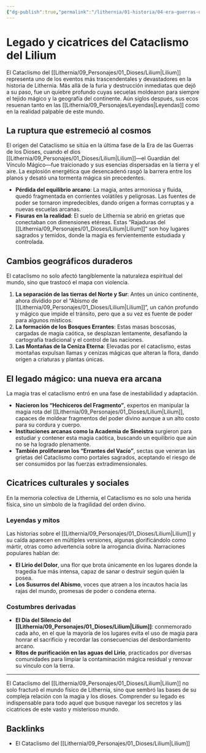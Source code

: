 ```yaml
---
{"dg-publish":true,"permalink":"/lithernia/01-historia/04-era-guerras-dioses/legado-y-cicatrices-del-cataclismo-del-lilium/","title":"Legado y cicatrices del Cataclismo del Lilium","tags":["lithernia","evento-historico","magia","dioses"]}
---
```


# Legado y cicatrices del Cataclismo del Lilium

El Cataclismo del [[Lithernia/09_Personajes/01_Dioses/Lilium\|Lilium]] representa uno de los eventos más trascendentales y devastadores en la historia de Lithernia. Más allá de la furia y destrucción inmediatas que dejó a su paso, fue un quiebre profundo cuyas secuelas moldearon para siempre el tejido mágico y la geografía del continente. Aún siglos después, sus ecos resuenan tanto en las [[Lithernia/09_Personajes/Leyendas\|Leyendas]] como en la realidad palpable de este mundo.

## La ruptura que estremeció al cosmos

El origen del Cataclismo se sitúa en la última fase de la Era de las Guerras de los Dioses, cuando el dios [[Lithernia/09_Personajes/01_Dioses/Lilium\|Lilium]]—el Guardián del Vínculo Mágico—fue traicionado y sus esencias dispersadas en la tierra y el aire. La explosión energética que desencadenó rasgó la barrera entre los planos y desató una tormenta mágica sin precedentes.

- **Pérdida del equilibrio arcano**: La magia, antes armoniosa y fluida, quedó fragmentada en corrientes volátiles y peligrosas. Las fuentes de poder se tornaron impredecibles, dando origen a formas corruptas y a nuevas escuelas arcanas.
- **Fisuras en la realidad**: El suelo de Lithernia se abrió en grietas que conectaban con dimensiones etéreas. Estas “Rajaduras del [[Lithernia/09_Personajes/01_Dioses/Lilium\|Lilium]]” son hoy lugares sagrados y temidos, donde la magia es fervientemente estudiada y controlada.

## Cambios geográficos duraderos

El cataclismo no solo afectó tangiblemente la naturaleza espiritual del mundo, sino que trastocó el mapa con violencia.

1. **La separación de las tierras del Norte y Sur**: Antes un único continente, ahora dividido por el “Abismo de [[Lithernia/09_Personajes/01_Dioses/Lilium\|Lilium]]”, un cañón profundo y mágico que impide el tránsito, pero que a su vez es fuente de poder para algunos místicos.
2. **La formación de los Bosques Errantes**: Estas masas boscosas, cargadas de magia caótica, se desplazan lentamente, desafiando la cartografía tradicional y el control de las naciones.
3. **Las Montañas de la Ceniza Eterna**: Elevadas por el cataclismo, estas montañas expulsan llamas y cenizas mágicas que alteran la flora, dando origen a criaturas y plantas únicas.

## El legado mágico: una nueva era arcana

La magia tras el cataclismo entró en una fase de inestabilidad y adaptación.

- **Nacieron los “Hechiceros del Fragmento”**, expertos en manipular la magia rota del [[Lithernia/09_Personajes/01_Dioses/Lilium\|Lilium]], capaces de moldear fragmentos del poder divino aunque a un alto costo para su cordura y cuerpo.
- **Instituciones arcanas como la Academia de Sineistra** surgieron para estudiar y contener esta magia caótica, buscando un equilibrio que aún no se ha logrado plenamente.
- **También proliferaron los “Errantes del Vacío”**, sectas que veneran las grietas del Cataclismo como portales sagrados, aceptando el riesgo de ser consumidos por las fuerzas extradimensionales.

## Cicatrices culturales y sociales

En la memoria colectiva de Lithernia, el Cataclismo es no solo una herida física, sino un símbolo de la fragilidad del orden divino.

### Leyendas y mitos

Las historias sobre el [[Lithernia/09_Personajes/01_Dioses/Lilium\|Lilium]] y su caída aparecen en múltiples versiones, algunas glorificándolo como mártir, otras como advertencia sobre la arrogancia divina. Narraciones populares hablan de:

- **El Lirio del Dolor**, una flor que brota únicamente en los lugares donde la tragedia fue más intensa, capaz de sanar o destruir según quién la posea.
- **Los Susurros del Abismo**, voces que atraen a los incautos hacia las rajas del mundo, promesas de poder o condena eterna.

### Costumbres derivadas

- **El Día del Silencio del [[Lithernia/09_Personajes/01_Dioses/Lilium\|Lilium]]**: conmemorado cada año, en el que la mayoría de los lugares evita el uso de magia para honrar el sacrificio y recordar las consecuencias del desbordamiento arcano.
- **Ritos de purificación en las aguas del Lirio**, practicados por diversas comunidades para limpiar la contaminación mágica residual y renovar su vínculo con la tierra.

---

El Cataclismo del [[Lithernia/09_Personajes/01_Dioses/Lilium\|Lilium]] no solo fracturó el mundo físico de Lithernia, sino que sembró las bases de su compleja relación con la magia y los dioses. Comprender su legado es indispensable para todo aquel que busque navegar los secretos y las cicatrices de este vasto y misterioso mundo.

## Backlinks
- El Cataclismo del [[Lithernia/09_Personajes/01_Dioses/Lilium\|Lilium]]
